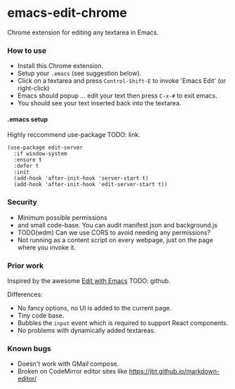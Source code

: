 # emacs-edit-chrome

Chrome extension for editing any textarea in Emacs.

### How to use

* Install this Chrome extension.
* Setup your `.emacs` (see suggestion below).
* Click on a textarea and press `Control-Shift-E` to invoke 'Emacs Edit' (or right-click)
* Emacs should popup ... edit your text then press `C-x-#` to exit emacs.
* You should see your text inserted back into the textarea.

#### .emacs setup
Highly reccommend use-package TODO: link.
```emacs
(use-package edit-server
  :if window-system
  :ensure t
  :defer t
  :init
  (add-hook 'after-init-hook 'server-start t)
  (add-hook 'after-init-hook 'edit-server-start t))
```

### Security

* Minimum possible permissions
* and small code-base. You can audit manifest.json and background.js
* TODO(wdm) Can we use CORS to avoid needing any permissions?
* Not running as a content script on every webpage, just on the page where you invoke it.

### Prior work

Inspired by the awesome [Edit with Emacs](https://chrome.google.com/webstore/detail/edit-with-emacs/ljobjlafonikaiipfkggjbhkghgicgoh)
TODO: github.

Differences:
* No fancy options, no UI is added to the current page.
* Tiny code base.
* Bubbles the `input` event which is required to support React components.
* No problems with dynamically added textareas.

### Known bugs

* Doesn't work with GMail compose.
* Broken on CodeMirror editor sites like https://jbt.github.io/markdown-editor/
